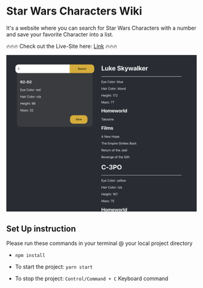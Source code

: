 # Star Wars Characters Wiki

It's a website where you can search for Star Wars Characters with a number and save your favorite Character into a list.

🔥🔥🔥 Check out the Live-Site here: [Link](https://yinnyc.github.io/star-wars-wiki/) 🔥🔥🔥

![Demo](./imgs/Demo.png)

## Set Up instruction

Please run these commands in your terminal @ your local project directory

- `npm install`

- To start the project: `yarn start`

- To stop the project: `Control/Command + C` Keyboard command
